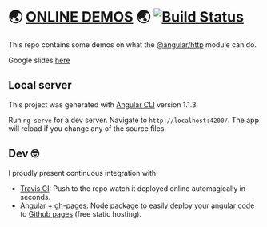 # 🌏 [ONLINE DEMOS](https://pouyio.github.io/angular-http-demo) 🌏 [![Build Status](https://travis-ci.org/pouyio/angular-http-demo.svg?branch=master)](https://travis-ci.org/pouyio/angular-http-demo)

This repo contains some demos on what the [@angular/http](https://angular.io/guide/http) module can do.

Google slides [here](https://docs.google.com/presentation/d/1lXmJzlKmAMJX8peNNn8YP4T1BdsHSO4kPa8iEuR1bTU/edit?usp=sharing)

## Local server
 
This project was generated with [Angular CLI](https://github.com/angular/angular-cli) version 1.1.3.

Run `ng serve` for a dev server. Navigate to `http://localhost:4200/`. The app will reload if you change any of the source files.

## Dev 🤓
I proudly present continuous integration with:
- [Travis CI](https://travis-ci.org/): Push to the repo watch it deployed online automagically in seconds.
- [Angular + gh-pages](https://github.com/angular-buch/angular-cli-ghpages): Node package to easily deploy your angular code to [Github pages](https://pages.github.com/) (free static hosting).
